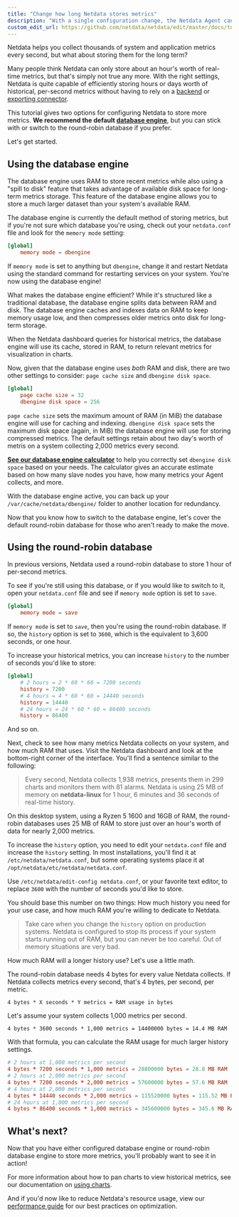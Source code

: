 ```yaml
---
title: "Change how long Netdata stores metrics"
description: "With a single configuration change, the Netdata Agent can store days, weeks, or months of metrics at its famous per-second granularity."
custom_edit_url: https://github.com/netdata/netdata/edit/master/docs/tutorials/longer-metrics-storage.md
---
```




Netdata helps you collect thousands of system and application metrics every second, but what about storing them for the
long term?

Many people think Netdata can only store about an hour's worth of real-time metrics, but that's simply not true any
more. With the right settings, Netdata is quite capable of efficiently storing hours or days worth of historical,
per-second metrics without having to rely on a [backend](/docs/agent/backends) or [exporting
connector](/docs/agent/exporting).

This tutorial gives two options for configuring Netdata to store more metrics. **We recommend the default [database
engine](#using-the-database-engine)**, but you can stick with or switch to the round-robin database if you prefer.

Let's get started.

## Using the database engine

The database engine uses RAM to store recent metrics while also using a "spill to disk" feature that takes advantage of
available disk space for long-term metrics storage. This feature of the database engine allows you to store a much
larger dataset than your system's available RAM.

The database engine is currently the default method of storing metrics, but if you're not sure which database you're
using, check out your `netdata.conf` file and look for the `memory mode` setting:

```conf
[global]
    memory mode = dbengine
```

If `memory mode` is set to anything but `dbengine`, change it and restart Netdata using the standard command for
restarting services on your system. You're now using the database engine!

What makes the database engine efficient? While it's structured like a traditional database, the database engine splits
data between RAM and disk. The database engine caches and indexes data on RAM to keep memory usage low, and then
compresses older metrics onto disk for long-term storage.

When the Netdata dashboard queries for historical metrics, the database engine will use its cache, stored in RAM, to
return relevant metrics for visualization in charts.

Now, given that the database engine uses _both_ RAM and disk, there are two other settings to consider: `page cache
size` and `dbengine disk space`.

```conf
[global]
    page cache size = 32
    dbengine disk space = 256
```

`page cache size` sets the maximum amount of RAM (in MiB) the database engine will use for caching and indexing.
`dbengine disk space` sets the maximum disk space (again, in MiB) the database engine will use for storing compressed
metrics. The default settings retain about two day's worth of metris on a system collecting 2,000 metrics every second.

[**See our database engine calculator**](/docs/agent/database/calculator) to help you
correctly set `dbengine disk space` based on your needs. The calculator gives an accurate estimate based on how many
slave nodes you have, how many metrics your Agent collects, and more.

With the database engine active, you can back up your `/var/cache/netdata/dbengine/` folder to another location for
redundancy.

Now that you know how to switch to the database engine, let's cover the default round-robin database for those who
aren't ready to make the move.

## Using the round-robin database

In previous versions, Netdata used a round-robin database to store 1 hour of per-second metrics. 

To see if you're still using this database, or if you would like to switch to it, open your `netdata.conf` file and see
if `memory mode` option is set to `save`.

```conf
[global]
    memory mode = save
```

If `memory mode` is set to `save`, then you're using the round-robin database. If so, the `history` option is set to
`3600`, which is the equivalent to 3,600 seconds, or one hour. 

To increase your historical metrics, you can increase `history` to the number of seconds you'd like to store:

```conf
[global]
    # 2 hours = 2 * 60 * 60 = 7200 seconds
    history = 7200
    # 4 hours = 4 * 60 * 60 = 14440 seconds
    history = 14440
    # 24 hours = 24 * 60 * 60 = 86400 seconds
    history = 86400
```

And so on.

Next, check to see how many metrics Netdata collects on your system, and how much RAM that uses. Visit the Netdata
dashboard and look at the bottom-right corner of the interface. You'll find a sentence similar to the following:

> Every second, Netdata collects 1,938 metrics, presents them in 299 charts and monitors them with 81 alarms. Netdata is
> using 25 MB of memory on **netdata-linux** for 1 hour, 6 minutes and 36 seconds of real-time history.

On this desktop system, using a Ryzen 5 1600 and 16GB of RAM, the round-robin databases uses 25 MB of RAM to store just
over an hour's worth of data for nearly 2,000 metrics.

To increase the `history` option, you need to edit your `netdata.conf` file and increase the `history` setting. In most
installations, you'll find it at `/etc/netdata/netdata.conf`, but some operating systems place it at
`/opt/netdata/etc/netdata/netdata.conf`. 

Use `/etc/netdata/edit-config netdata.conf`, or your favorite text editor, to replace `3600` with the number of seconds
you'd like to store.

You should base this number on two things: How much history you need for your use case, and how much RAM you're willing
to dedicate to Netdata.

> Take care when you change the `history` option on production systems. Netdata is configured to stop its process if
> your system starts running out of RAM, but you can never be too careful. Out of memory situations are very bad.

How much RAM will a longer history use? Let's use a little math.

The round-robin database needs 4 bytes for every value Netdata collects. If Netdata collects metrics every second,
that's 4 bytes, per second, per metric.

```text
4 bytes * X seconds * Y metrics = RAM usage in bytes
```

Let's assume your system collects 1,000 metrics per second.

```text
4 bytes * 3600 seconds * 1,000 metrics = 14400000 bytes = 14.4 MB RAM
```

With that formula, you can calculate the RAM usage for much larger history settings.

```conf
# 2 hours at 1,000 metrics per second
4 bytes * 7200 seconds * 1,000 metrics = 28800000 bytes = 28.8 MB RAM
# 2 hours at 2,000 metrics per second
4 bytes * 7200 seconds * 2,000 metrics = 57600000 bytes = 57.6 MB RAM
# 4 hours at 2,000 metrics per second
4 bytes * 14440 seconds * 2,000 metrics = 115520000 bytes = 115.52 MB RAM
# 24 hours at 1,000 metrics per second
4 bytes * 86400 seconds * 1,000 metrics = 345600000 bytes = 345.6 MB RAM
```

## What's next?

Now that you have either configured database engine or round-robin database engine to store more metrics, you'll
probably want to see it in action!

For more information about how to pan charts to view historical metrics, see our documentation on [using
charts](/docs/agent/web#using-charts).

And if you'd now like to reduce Netdata's resource usage, view our [performance guide](/docs/agent/performance) for
our best practices on optimization.


